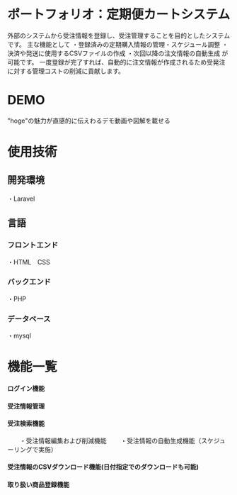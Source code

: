  # ポートフォリオ：定期便カートシステム
 外部のシステムから受注情報を登録し、受注管理することを目的としたシステムです。
主な機能として
・登録済みの定期購入情報の管理・スケジュール調整
・決済や発送に使用するCSVファイルの作成
・次回以降の注文情報の自動生成
が可能です。
一度登録が完了すれば、自動的に注文情報が作成されるため受発注に対する管理コストの削減に貢献します。
　
# DEMO

"hoge"の魅力が直感的に伝えわるデモ動画や図解を載せる
# 使用技術
## 開発環境
  ・Laravel
## 言語
### フロントエンド
  ・HTML　CSS
### バックエンド
  ・PHP
### データベース
  ・mysql

# 機能一覧

#### ログイン機能
#### 受注情報管理
#### 受注検索機能
　　・受注情報編集および削減機能
　　・受注情報の自動生成機能（スケジューリングで実施）
#### 受注情報のCSVダウンロード機能(日付指定でのダウンロードも可能)
#### 取り扱い商品登録機能




